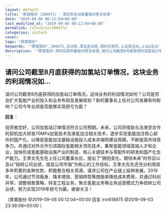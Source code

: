 ```yaml
---
layout: default
title: '厚普股份（300471）- 深交所互动易董秘问答全收录'
date: "2019-09-06 00:12:04+00:00"
last_modified_at: "2019-09-06 00:12:04+00:00"
permalink: /stock/sz/300471/
categories: szstock
cover: 
tags: "厚普股份"
keywords: '"厚普股份",300471,互动易,深证互动易,深圳交易所,上证易互动,上证e互动'
description: '"厚普股份-深圳交易所董秘问答全收录,请问公司截至8月底获得的加氢站订单情况，这块业务的利润情况如何？公司是否会扩大氢能产业的投入和业务布局及发展规划？新的董事长上任对公司发展有何影响？公司今年业绩是否能够实现扭亏为盈？"'
---
```


## 请问公司截至8月底获得的加氢站订单情况，这块业务的利润情况如...

请问公司截至8月底获得的加氢站订单情况，这块业务的利润情况如何？公司是否会扩大氢能产业的投入和业务布局及发展规划？新的董事长上任对公司发展有何影响？公司今年业绩是否能够实现扭亏为盈？

**回复**：

投资者您好，公司加氢站订单情况符合公司预期。未来，公司将借助与法液空合作的契机加大研发70MPa加氢技术及液氢加注相关技术，逐步实现氢能加注核心部件的国产化，以降低氢能加注基础设施投入成本并缩短建设周期，不断提高市场竞争力。并通过对外合作引进国际氢能相关领先技术，集聚氢能领域高端人才和企业，加快形成氢能基础设施产业的制造、核心关键技术与零配件的研发和国产化生产能力。王季文先生在上任公司董事长后，提出了“拥抱变化、期待未来”的号召以及以“扭转公司业绩，提高公司市值”为核心的工作目标。王季文先生还充分利用其多年积累的各种优势，积极整合相关资源，谋求公司在产业链上延伸发展。2019年，公司通过节流瘦身、降本增效、营销转型等措施来降低成本费用，并通过科创并举，调整销售策略，转变工程业务，聚合氢能业务等业务运营模式力争扭转公司业绩，努力实现2019年扭亏为赢。谢谢关注！ 

（厚普股份  @2019-09-06 00:12:04+00:00 回复 irm618975  @2019-09-03 23:36:08+00:00 ）

